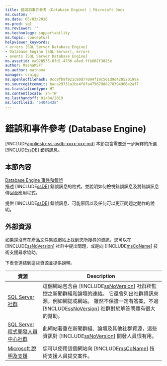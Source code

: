 ```yaml
---
title: 錯誤和事件參考 (Database Engine) | Microsoft Docs
ms.custom: ''
ms.date: 05/03/2016
ms.prod: sql
ms.reviewer: ''
ms.technology: supportability
ms.topic: conceptual
helpviewer_keywords:
- errors [SQL Server Database Engine]
- Database Engine [SQL Server], errors
- events [SQL Server Database Engine]
ms.assetid: ea928535-6fd1-4738-a8ed-ffb602f3825e
author: MashaMSFT
ms.author: mathoma
manager: craigg
ms.openlocfilehash: 0cc8fb9f921c80d77094f19c561d9d428520199a
ms.sourcegitcommit: baca29731a1be4f8fa47567888278394966e2af7
ms.translationtype: HT
ms.contentlocale: zh-TW
ms.lasthandoff: 01/04/2019
ms.locfileid: "54046438"
---
```

# <a name="errors-and-events-reference-database-engine"></a>錯誤和事件參考 (Database Engine)
[!INCLUDE[appliesto-ss-asdb-xxxx-xxx-md](../../includes/appliesto-ss-asdb-xxxx-xxx-md.md)]
  本節包含需要進一步解釋的所選 [!INCLUDE[ssDE](../../includes/ssde-md.md)] 錯誤訊息。  
  
## <a name="in-this-section"></a>本節內容  
 [Database Engine 事件和錯誤](../../relational-databases/errors-events/database-engine-events-and-errors.md)  
 描述 [!INCLUDE[ssDE](../../includes/ssde-md.md)] 錯誤訊息的格式，並說明如何檢視錯誤訊息及將錯誤訊息傳回至應用程式。  
  
 提供 [!INCLUDE[ssDE](../../includes/ssde-md.md)] 錯誤訊息、可能原因以及任何可以更正問題之動作的說明。  
  
## <a name="external-resources"></a>外部資源  
 如果還沒有在產品文件集或網站上找到您所搜尋的資訊，您可以在 [!INCLUDE[ssNoVersion](../../includes/ssnoversion-md.md)] 社群中提出問題，或是向 [!INCLUDE[msCoName](../../includes/msconame-md.md)] 技術支援尋求協助。  
  
 下表會連結到這些資源並提供說明。  
  
|資源|Description|  
|--------------|-----------------|  
|[SQL Server 社群](https://go.microsoft.com/fwlink/?LinkId=42455)|這個網站包含由 [!INCLUDE[ssNoVersion](../../includes/ssnoversion-md.md)] 社群所監控之新聞群組和論壇的連結。 它還會列出社群資訊來源，例如網誌或網站。 雖然不保證一定有答案，不過 [!INCLUDE[ssNoVersion](../../includes/ssnoversion-md.md)] 社群對於解答問題有很大的幫助。|  
|[SQL Server 程式開發人員中心社群](https://go.microsoft.com/fwlink/?LinkId=42456)|此網站著重在新聞群組、論壇及其他社群資源，這些資訊對 [!INCLUDE[ssNoVersion](../../includes/ssnoversion-md.md)] 開發人員很有用。|  
|[Microsoft 說明及支援](https://go.microsoft.com/fwlink/?linkid=16419)|您可以使用這個網站向 [!INCLUDE[msCoName](../../includes/msconame-md.md)] 技術支援人員提交案件。|  
  
  
